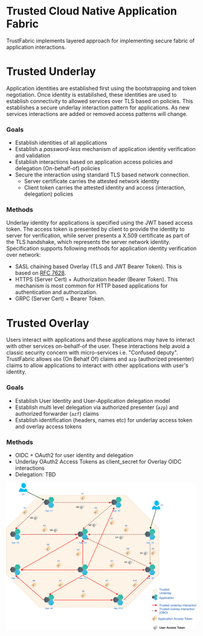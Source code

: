 # Trusted Cloud Native Application Fabric

TrustFabric implements layered approach for implementing secure fabric of application interactions. 

Trusted Underlay
================
Application identities are established first using the bootstrapping and token negotiation. Once identity is established, these identities are used to establish connectivity to allowed services over TLS based on policies. This establishes a secure underlay interaction pattern for applications. As new services interactions are added or removed access patterns will change.
### Goals
*   Establish identities of all applications
*   Establish a *password-less* mechanism of application identity verification and validation
*   Establish interactions based on application access policies and delegation (On-behalf-of) policies
*   Secure the interaction using standard TLS based network connection. 
    *   Server certificate carries the attested network identity
    *   Client token carries the attested identity and access (interaction, delegation) policies

### Methods
Underlay identity for applications is specified using the JWT based access token. The access token is presented by client to provide the identity to server for verification, while server presents a X.509 certificate as part of the TLS handshake, which represents the server network identity. Specification supports following methods for application identity verification over network:
*   SASL chaining based Overlay (TLS and JWT Bearer Token). This is based on [RFC 7628](https://tools.ietf.org/html/rfc7628).
*   HTTPS (Server Cert) + Authorization header (Bearer Token). This mechanism is most common for HTTP based applications for authentication and authorization.
*   GRPC (Server Cert) + Bearer Token.

Trusted Overlay
===============
Users interact with applications and these applications may have to interact with other services on-behalf-of the user. These interactions help avoid a classic security concern with micro-services i.e. "Confused deputy". TrustFabric allows `obo` (On Behalf Of) claims and `azp` (authorized presenter) claims to allow applications to interact with other applications with user's identity.
### Goals   
*   Establish User Identity and User-Application delegation model
*   Establish multi level delegation via authorized presenter (`azp`) and authorized forwarder (`azf`) claims
*   Establish identification (headers, names etc) for underlay access token and overlay access tokens

### Methods
*   OIDC + OAuth2 for user identity and delegation
*   Underlay OAuth2 Access Tokens as client_secret for Overlay OIDC interactions
*   Delegation: TBD  

![](./media/TrustFabric-Fabric-Overlay.png)